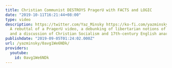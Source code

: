 ```yaml
---
title: Christian Communist DESTROYS PragerU with FACTS and LOGIC
date: "2019-10-11T16:21:44+08:00"
type: video
description: https://twitter.com/Yaz_Minsky https://ko-fi.com/yazminsky https://www.patreon.com/yazminsky
  A rebuttal of a PragerU video, a debunking of libertarian notions of property rights,
  and a discussion of Christian Socialism and 17th-century English anarchist farmers.
publishdate: "2019-09-05T01:24:02.000Z"
url: /yazminsky/0avg1We6NDk/
providers:
  youtube:
    id: 0avg1We6NDk
---
```

